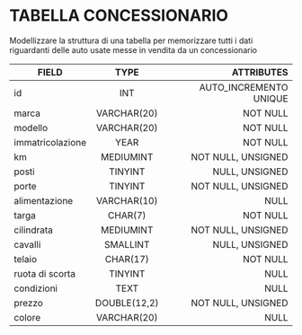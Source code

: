 # TABELLA CONCESSIONARIO


Modellizzare la struttura di una tabella per memorizzare tutti i dati riguardanti delle auto usate messe in vendita da un concessionario


| FIELD            | TYPE           | ATTRIBUTES             |
| --               |:---:           |---:                    |
| id               |INT             |AUTO_INCREMENTO UNIQUE  |
| marca            |VARCHAR(20)     |NOT NULL                |
| modello          |VARCHAR(20)     |NOT NULL                |
| immatricolazione |YEAR            |NOT NULL                |
| km               |MEDIUMINT       |NOT NULL, UNSIGNED      |
| posti            |TINYINT         |NULL, UNSIGNED          |
| porte            |TINYINT         |NOT NULL, UNSIGNED      |
| alimentazione    |VARCHAR(10)     |NULL                    |
| targa            |CHAR(7)         |NOT NULL                |
| cilindrata       |MEDIUMINT       |NOT NULL, UNSIGNED      |
| cavalli          |SMALLINT        |NULL, UNSIGNED          |
| telaio           |CHAR(17)        |NOT NULL                |
|ruota di scorta   |TINYINT         |NULL                    |
| condizioni       |TEXT            |NULL                    |
| prezzo           |DOUBLE(12,2)    |NOT NULL, UNSIGNED      |
| colore           |VARCHAR(20)     |NULL                    |
